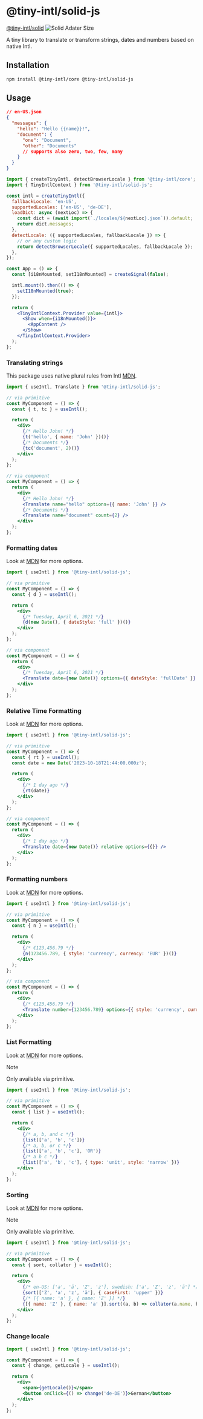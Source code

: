 # @tiny-intl/solid-js

[@tiny-intl/solid](./packages/solid) ![Solid Adater Size](https://deno.bundlejs.com/badge?q=@tiny-intl/solid-js&treeshake=%5B%7B+Translate+%7D%5D&config=%7B%22esbuild%22:%7B%22external%22:%5B%22solid-js%22%5D%7D%7D)

A tiny library to translate or transform strings, dates and numbers based on native Intl.

## Installation

```bash
npm install @tiny-intl/core @tiny-intl/solid-js
```

## Usage

```json
// en-US.json
{
  "messages": {
    "hello": "Hello {{name}}!",
    "document": {
      "one": "Document",
      "other": "Documents"
      // supports also zero, two, few, many
    }
  }
}
```

```jsx
import { createTinyIntl, detectBrowserLocale } from '@tiny-intl/core';
import { TinyIntlContext } from '@tiny-intl/solid-js';

const intl = createTinyIntl({
  fallbackLocale: 'en-US',
  supportedLocales: ['en-US', 'de-DE'],
  loadDict: async (nextLoc) => {
    const dict = (await import(`./locales/${nextLoc}.json`)).default;
    return dict.messages;
  },
  detectLocale: ({ supportedLocales, fallbackLocale }) => {
    // or any custom logic
    return detectBrowserLocale({ supportedLocales, fallbackLocale });
  },
});

const App = () => {
  const [i18nMounted, setI18nMounted] = createSignal(false);

  intl.mount().then(() => {
    setI18nMounted(true);
  });

  return (
    <TinyIntlContext.Provider value={intl}>
      <Show when={i18nMounted()}>
        <AppContent />
      </Show>
    </TinyIntlContext.Provider>
  );
};
```

### Translating strings

This package uses native plural rules from Intl [MDN](https://developer.mozilla.org/en-US/docs/Web/JavaScript/Reference/Global_Objects/Intl/PluralRules).

```jsx
import { useIntl, Translate } from '@tiny-intl/solid-js';

// via primitive
const MyComponent = () => {
  const { t, tc } = useIntl();

  return (
    <div>
      {/* Hello John! */}
      {t('hello', { name: 'John' })()}
      {/* Documents */}
      {tc('document', 2)()}
    </div>
  );
};

// via component
const MyComponent = () => {
  return (
    <div>
      {/* Hello John! */}
      <Translate name="hello" options={{ name: 'John' }} />
      {/* Documents */}
      <Translate name="document" count={2} />
    </div>
  );
};
```

### Formatting dates

Look at [MDN](https://developer.mozilla.org/en-US/docs/Web/JavaScript/Reference/Global_Objects/Intl/DateTimeFormat) for more options.

```jsx
import { useIntl } from '@tiny-intl/solid-js';

// via primitive
const MyComponent = () => {
  const { d } = useIntl();

  return (
    <div>
      {/* Tuesday, April 6, 2021 */}
      {d(new Date(), { dateStyle: 'full' })()}
    </div>
  );
};

// via component
const MyComponent = () => {
  return (
    <div>
      {/* Tuesday, April 6, 2021 */}
      <Translate date={new Date()} options={{ dateStyle: 'fullDate' }} />
    </div>
  );
};
```

### Relative Time Formatting

Look at [MDN](https://developer.mozilla.org/en-US/docs/Web/JavaScript/Reference/Global_Objects/Intl/RelativeTimeFormat) for more options.

```jsx
import { useIntl } from '@tiny-intl/solid-js';

// via primitive
const MyComponent = () => {
  const { rt } = useIntl();
  const date = new Date('2023-10-18T21:44:00.000z');

  return (
    <div>
      {/* 1 day ago */}
      {rt(date)}
    </div>
  );
};

// via component
const MyComponent = () => {
  return (
    <div>
      {/* 1 day ago */}
      <Translate date={new Date()} relative options={{}} />
    </div>
  );
};
```

### Formatting numbers

Look at [MDN](https://developer.mozilla.org/en-US/docs/Web/JavaScript/Reference/Global_Objects/Intl/NumberFormat) for more options.

```jsx
import { useIntl } from '@tiny-intl/solid-js';

// via primitive
const MyComponent = () => {
  const { n } = useIntl();

  return (
    <div>
      {/* €123,456.79 */}
      {n(123456.789, { style: 'currency', currency: 'EUR' })()}
    </div>
  );
};

// via component
const MyComponent = () => {
  return (
    <div>
      {/* €123,456.79 */}
      <Translate number={123456.789} options={{ style: 'currency', currency: 'EUR' }} />
    </div>
  );
};
```

### List Formatting

Look at [MDN](https://developer.mozilla.org/en-US/docs/Web/JavaScript/Reference/Global_Objects/Intl/ListFormat) for more options.

> [!NOTE]  
> Only available via primitive.

```jsx
import { useIntl } from '@tiny-intl/solid-js';

// via primitive
const MyComponent = () => {
  const { list } = useIntl();

  return (
    <div>
      {/* a, b, and c */}
      {list(['a', 'b', 'c'])}
      {/* a, b, or c */}
      {list(['a', 'b', 'c'], 'OR')}
      {/* a b c */}
      {list(['a', 'b', 'c'], { type: 'unit', style: 'narrow' })}
    </div>
  );
};
```

### Sorting

Look at [MDN](https://developer.mozilla.org/en-US/docs/Web/JavaScript/Reference/Global_Objects/Intl/Collator) for more options.

> [!NOTE]
> Only available via primitive.

```jsx
import { useIntl } from '@tiny-intl/solid-js';

// via primitive
const MyComponent = () => {
  const { sort, collator } = useIntl();

  return (
    <div>
      {/* en-US: ['a', 'ä', 'Z', 'z'], swedish: ['a', 'Z', 'z', 'ä'] */}
      {sort(['Z', 'a', 'z', 'ä'], { caseFirst: 'upper' })}
      {/* [{ name: 'a' }, { name: 'Z' }] */}
      {[{ name: 'Z' }, { name: 'a' }].sort((a, b) => collator(a.name, b.name))}
    </div>
  );
};
```

### Change locale

```jsx
import { useIntl } from '@tiny-intl/solid-js';

const MyComponent = () => {
  const { change, getLocale } = useIntl();

  return (
    <div>
      <span>{getLocale()}</span>
      <button onClick={() => change('de-DE')}>German</button>
    </div>
  );
};
```
